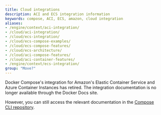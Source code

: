 ```yaml
---
title: Cloud integrations
description: ACI and ECS integration information
keywords: compose, ACI, ECS, amazon, cloud integration
aliases:
- /engine/context/aci-integration/
- /cloud/aci-integration/
- /cloud/ecs-integration/
- /cloud/ecs-compose-examples/
- /cloud/ecs-compose-features/
- /cloud/ecs-architecture/
- /cloud/aci-compose-features/
- /cloud/aci-container-features/
- /engine/context/ecs-integration/
group: "Move?"
---
```


Docker Compose's integration for Amazon's Elastic Container Service and Azure Container Instances has retired. The integration documentation is no longer available through the Docker Docs site. 

However, you can still access the relevant documentation in the [Compose CLI repository](https://github.com/docker/compose-cli/tree/main/docs).

